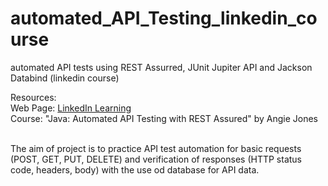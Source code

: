 # automated_API_Testing_linkedin_course
automated API tests using REST Assurred, JUnit Jupiter API and Jackson Databind (linkedin course)

Resources:
<br>Web Page: [LinkedIn Learning](https://www.linkedin.com/learning/java-automated-api-testing-with-rest-assured/gain-fast-feedback-with-automated-api-testing)
<br>Course: "Java: Automated API Testing with REST Assured" by Angie Jones

<br> The aim of project is to practice API test automation for basic requests (POST, GET, PUT, DELETE) and 
verification of responses (HTTP status code, headers, body) with the use od database for API data.
